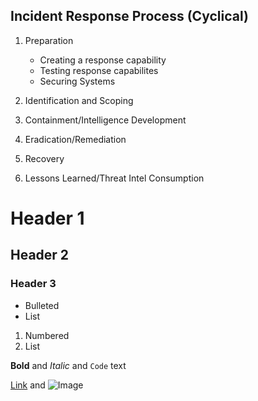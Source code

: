 ## Incident Response Process (Cyclical)
1. Preparation
	* Creating a response capability
	* Testing response capabilites
	* Securing Systems

2. Identification and Scoping
3. Containment/Intelligence Development
4. Eradication/Remediation
5. Recovery
6. Lessons Learned/Threat Intel Consumption




# Header 1
## Header 2
### Header 3

- Bulleted
- List

1. Numbered
2. List

**Bold** and _Italic_ and `Code` text

[Link](url) and ![Image](src)


